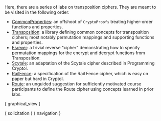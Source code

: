 Here, there are a series of labs on transposition ciphers. They are
meant to be visited in the following order:
* [CommonProperties](./CommonProperties.md): an offshoot of `CryptoProofs` treating higher-order functions and properties.
* [Transposition](./Transposition.md): a library defining common concepts for transposition ciphers; most notably permutation mappings and supporting functions and properties.
* [Esrever](./Esrever.md): a trivial reverse "cipher" demonstrating how to specify permutation mappings for the encrypt and decrypt functions from Transposition:
* [Scytale](./Scytale.md): an adaptation of the Scytale cipher described in Programming Cryptol.
* [RailFence](./RailFence.md): a specification of the Rail Fence cipher, which is easy on paper but hard in Cryptol.
* [Route](./Route.md): an unguided suggestion for sufficiently motivated course participants to define the Route cipher using concepts learned in prior labs.

{ graphical_view }

{ solicitation }
{ navigation }
